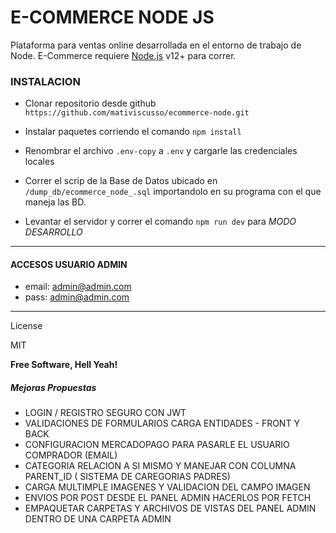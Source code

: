 # E-COMMERCE NODE JS
Plataforma para ventas online desarrollada en el entorno de trabajo de Node. E-Commerce requiere [Node.js](https://nodejs.org/) v12+ para correr.

### INSTALACION
- Clonar repositorio desde github
`
https://github.com/mativiscusso/ecommerce-node.git
`

- Instalar paquetes corriendo el comando ` npm install `


- Renombrar el archivo `.env-copy` a `.env` y cargarle las credenciales locales 

- Correr el scrip de la Base de Datos ubicado en `/dump_db/ecommerce_node_.sql` importandolo en su programa con el que maneja las BD.

- Levantar el servidor y correr el comando `npm run dev` para _MODO DESARROLLO_

-------------

#### ACCESOS USUARIO ADMIN

- email: admin@admin.com
- pass: admin@admin.com

-------------

License

MIT


**Free Software, Hell Yeah!**

##### Mejoras Propuestas
- LOGIN / REGISTRO SEGURO CON JWT
- VALIDACIONES DE FORMULARIOS CARGA ENTIDADES - FRONT Y BACK
- CONFIGURACION MERCADOPAGO PARA PASARLE EL USUARIO COMPRADOR (EMAIL)
- CATEGORIA RELACION A SI MISMO Y MANEJAR CON COLUMNA PARENT_ID ( SISTEMA DE CAREGORIAS PADRES)
- CARGA MULTIMPLE IMAGENES Y VALIDACION DEL CAMPO IMAGEN
- ENVIOS POR POST DESDE EL PANEL ADMIN HACERLOS POR FETCH
- EMPAQUETAR CARPETAS Y ARCHIVOS DE VISTAS DEL PANEL ADMIN DENTRO DE UNA CARPETA ADMIN




